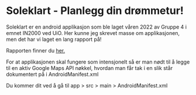 # Soleklart - Planlegg din drømmetur!

Soleklart er en android applikasjon som ble laget våren 2022 av Gruppe 4 i emnet IN2000 ved UiO. Her kunne jeg skrevet masse om applikasjonen, men det har vi laget en lang rapport på!

Rapporten finner du [her.](https://github.com/Thomas-j1/Soleklart/blob/main/Rapport_IN2000_gr4.pdf)

For at applikasjonen skal fungere som intensjonelt så er man nødt til å legge til en aktiv Google Maps API nøkkel, hvordan man får tak i en slik står dokumentert på i AndroidManifest.xml

Du kommer dit ved å gå til app > src > main > AndroidManifest.xml